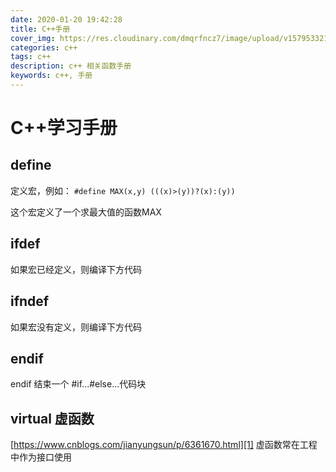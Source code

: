 ```yaml
---
date: 2020-01-20 19:42:28
title: C++手册
cover_img: https://res.cloudinary.com/dmqrfncz7/image/upload/v1579533212/timg_2_yfjvwu.jpg
categories: c++
tags: c++
description: c++ 相关函数手册
keywords: c++, 手册
---
```


# C++学习手册

## define
定义宏，例如：
`#define MAX(x,y) (((x)>(y))?(x):(y))`


这个宏定义了一个求最大值的函数MAX

## ifdef
如果宏已经定义，则编译下方代码

## ifndef
如果宏没有定义，则编译下方代码

## endif
endif 结束一个 #if...#else...代码块

## virtual 虚函数
[https://www.cnblogs.com/jianyungsun/p/6361670.html][1]
虚函数常在工程中作为接口使用


[1]: https://www.cnblogs.com/jianyungsun/p/6361670.html

